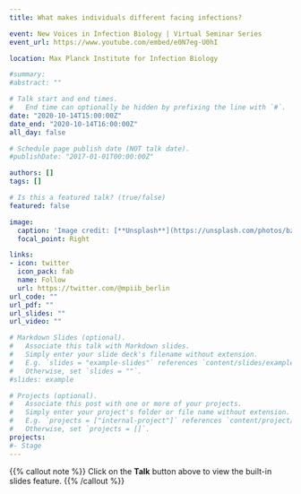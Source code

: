```yaml
---
title: What makes individuals different facing infections?

event: New Voices in Infection Biology | Virtual Seminar Series
event_url: https://www.youtube.com/embed/e0N7eg-U0hI

location: Max Planck Institute for Infection Biology

#summary: 
#abstract: ""

# Talk start and end times.
#   End time can optionally be hidden by prefixing the line with `#`.
date: "2020-10-14T15:00:00Z"
date_end: "2020-10-14T16:00:00Z"
all_day: false

# Schedule page publish date (NOT talk date).
#publishDate: "2017-01-01T00:00:00Z"

authors: []
tags: []

# Is this a featured talk? (true/false)
featured: false

image:
  caption: 'Image credit: [**Unsplash**](https://unsplash.com/photos/bzdhc5b3Bxs)'
  focal_point: Right

links:
- icon: twitter
  icon_pack: fab
  name: Follow
  url: https://twitter.com/@mpiib_berlin
url_code: ""
url_pdf: ""
url_slides: ""
url_video: ""

# Markdown Slides (optional).
#   Associate this talk with Markdown slides.
#   Simply enter your slide deck's filename without extension.
#   E.g. `slides = "example-slides"` references `content/slides/example-slides.md`.
#   Otherwise, set `slides = ""`.
#slides: example

# Projects (optional).
#   Associate this post with one or more of your projects.
#   Simply enter your project's folder or file name without extension.
#   E.g. `projects = ["internal-project"]` references `content/project/deep-learning/index.md`.
#   Otherwise, set `projects = []`.
projects:
#- Stage
---
```


{{% callout note %}}
Click on the **Talk** button above to view the built-in slides feature.
{{% /callout %}}


